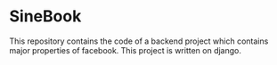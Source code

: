 # SineBook
This repository contains the code of a backend project which contains major properties of facebook. This project is written on django.
